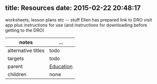 title: Resources
date: 2015-02-22 20:48:17
---

worksheets, lesson plans etc -- stuff Ellen has prepared
link to DRO visit app plus instructions for use (and instructions for downloading before getting to the DRO)

 notes | ...
-------|-----
alternative titles | todo
targets | todo
parent | <a href="../education">Education</a>
children | none